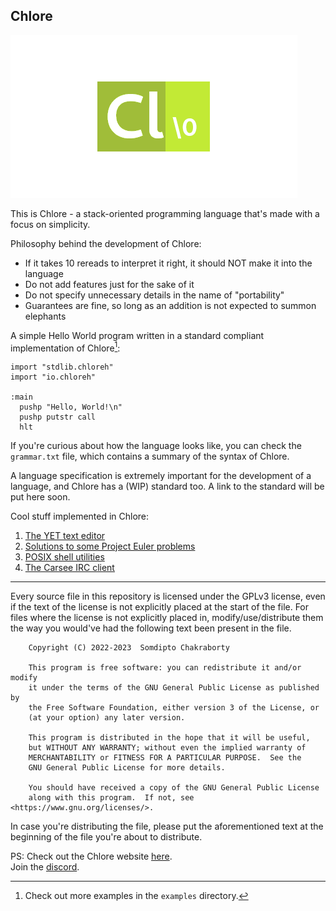 Chlore
----

![Chlore logo](./chlore-logo.png)

This is Chlore - a stack-oriented programming language that's made with a focus on simplicity.

Philosophy behind the development of Chlore:
- If it takes 10 rereads to interpret it right, it should NOT make it into the language
- Do not add features just for the sake of it
- Do not specify unnecessary details in the name of "portability"
- Guarantees are fine, so long as an addition is not expected to summon elephants

A simple Hello World program written in a standard compliant implementation of Chlore[^1]:

[^1]: Check out more examples in the `examples` directory.

````
import "stdlib.chloreh"
import "io.chloreh"

:main
  pushp "Hello, World!\n"
  pushp putstr call
  hlt
````

If you're curious about how the language looks like, you can check the `grammar.txt` file, which contains a summary of the syntax of Chlore.

A language specification is extremely important for the development of a language, and Chlore has a (WIP) standard too. A link to the standard will be put here soon.

Cool stuff implemented in Chlore:
1. [The YET text editor](https://github.com/trap-representation/YET)
2. [Solutions to some Project Euler problems](https://github.com/trap-representation/Project-Euler)
3. [POSIX shell utilities](https://github.com/trap-representation/posix-shell-utilities)
4. [The Carsee IRC client](https://github.com/trap-representation/Carsee)

----

Every source file in this repository is licensed under the GPLv3 license, even if the text of the license is not explicitly placed at the start of the file. For files where the license is not explicitly placed in, modify/use/distribute them the way you would've had the following text been present in the file.

```
    Copyright (C) 2022-2023  Somdipto Chakraborty

    This program is free software: you can redistribute it and/or modify
    it under the terms of the GNU General Public License as published by
    the Free Software Foundation, either version 3 of the License, or
    (at your option) any later version.

    This program is distributed in the hope that it will be useful,
    but WITHOUT ANY WARRANTY; without even the implied warranty of
    MERCHANTABILITY or FITNESS FOR A PARTICULAR PURPOSE.  See the
    GNU General Public License for more details.

    You should have received a copy of the GNU General Public License
    along with this program.  If not, see <https://www.gnu.org/licenses/>.
```

In case you're distributing the file, please put the aforementioned text at the beginning of the file you're about to distribute.

PS: Check out the Chlore website [here](https://trap-representation.github.io/Chlore/).  
Join the [discord](https://discord.gg/5FCpR5eZyp).
